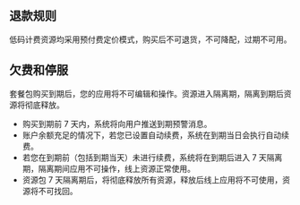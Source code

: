 ## 退款规则

低码计费资源均采用预付费定价模式，购买后不可退货，不可降配，过期不可用。

## 欠费和停服

套餐包购买到期后，您的应用将不可编辑和操作。资源进入隔离期，隔离到期后资源将彻底释放。

- 购买到期前 7 天内，系统将向用户推送到期预警消息。
- 账户余额充足的情况下，若您已设置自动续费，系统在到期当日会执行自动续费。
- 若您在到期前（包括到期当天）未进行续费，系统将在到期后进入 7 天隔离期，隔离期间应用不可操作，线上资源正常使用。
- 资源包 7 天隔离期后，将彻底释放所有资源，释放后线上应用将不可使用，资源将不可找回。

